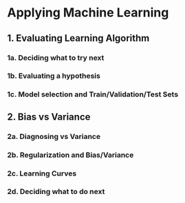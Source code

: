 # Applying Machine Learning

## 1. Evaluating Learning Algorithm
### 1a. Deciding what to try next
### 1b. Evaluating a hypothesis
### 1c. Model selection and Train/Validation/Test Sets

## 2. Bias vs Variance
### 2a. Diagnosing vs Variance
### 2b. Regularization and Bias/Variance
### 2c. Learning Curves
### 2d. Deciding what to do next 





